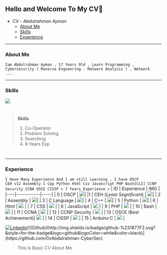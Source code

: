 ## Hello and Welcome To My CV👋

-  CV - *Abdulrahman Ayman*
    - [About Me](#about)
    - [Skills](#skills)
    - [Experience](#exp)
*******
### <div id='about'>About Me</div>
<code>Iam Abdulrahman Ayman , 17 Years Old , Learn Programming , Cybersecurity ( Reverse Engneering - Malware Analysis ) , Network ....</code>
___
### <div id ='skills'>Skills</div>
![](https://www.codingem.com/wp-content/uploads/2021/10/juanjo-jaramillo-mZnx9429i94-unsplash-scaled.jpg)  

> #
> **Skills**
>1. Co-Operator
>2. Problem Solving
>3. Searching
>4. 8 Years Exp 
> #
___
### <div id='exp'>Experience</div>
<code>I Have Many Experience And I am still Learning , I have OSCP CEH v12 Assembly C Cpp Python Html Css Javascript PHP Bash[CLI] CCNP Security CCNA OSCE CISSP < 7 Years Experience ></code>
| ID | Experience | IMG |
|----|------------|-----|
| 0 | OSCP | ![](https://amenys.com/wp-content/uploads/2017/08/oscp-certs.png)|
|1 | CEH (*Least Segnificant*) | ![](https://encrypted-tbn0.gstatic.com/images?q=tbn:ANd9GcRItwLxJtlKv9awEvz_v_pToOczdYLJazlVng&usqp=CAU)|
| 2 | Assembly | ![](https://encrypted-tbn0.gstatic.com/images?q=tbn:ANd9GcSzOo4d_Yc0t27VDsy0U-P_QpahwjUaJdeDVQ&usqp=CAU)|
| 3 | C Language | ![](https://encrypted-tbn0.gstatic.com/images?q=tbn:ANd9GcSwjW_5wk_Y3DrVRNpx06wXnI4ZR2RVP1w3Ow&usqp=CAU)|
| 4 | C++ | ![](https://assets.toptal.io/images?url=https://bs-uploads.toptal.io/blackfish-uploads/components/blog_post_page/content/cover_image_file/cover_image/1129776/regular_1708x683_cover-0828_AfterAllTheseYearstheWorldisStillPoweredbyCProgramming_Razvan_Newsletter-2b9ea38294bb08c5aea1f0c1cb06732f.png)|
| 5 | Python | ![](https://miro.medium.com/max/840/1*RJMxLdTHqVBSijKmOO5MAg.jpeg)|
| 6 | Html | ![](https://encrypted-tbn0.gstatic.com/images?q=tbn:ANd9GcQcYuZypw0R-VvOCkaT2-vqbYpdPaMP6oanug&usqp=CAU) |
| 7 | CSS | ![](https://encrypted-tbn0.gstatic.com/images?q=tbn:ANd9GcQjmaEiT-lSc0vzLGjQ_NeaE1LZtp8FLDoBGw&usqp=CAU) |
| 8 | JavaScript | ![](https://miro.medium.com/max/1400/1*LyZcwuLWv2FArOumCxobpA.png) |
| 9 | PHP | ![](https://www.hostinger.com/tutorials/wp-content/uploads/sites/2/2021/11/php-8-2.jpg) |
| 10 | Bash | ![](https://miro.medium.com/max/1080/1*v4o2AXLIJaHSZmqYZk26qA.jpeg) |
| 11 | CCNA | ![](https://learning.nil.com/assets/News/2019/New-Cisco-CCNA.jpg) |
| 12 | CCNP Security | ![](https://www.imedita.com/wp-content/uploads/2019/01/CCNP-Security-1.jpg) |
| 13 | OSCE (Best Achievement)| ![](https://www.vesiluoma.com/wp-content/uploads/2019/12/OSCE.jpeg) |
| 14 | CISSP | ![](https://d20f8czie2ltiw.cloudfront.net/images/logos/partners/certified-information-systems-security-professional-cissp-logo.png) |
| 15 | Arduino C | ![](https://encrypted-tbn0.gstatic.com/images?q=tbn:ANd9GcT9vOi-DnEjsdBQFGWnJ7zmyBggDk5vVuVDNg&usqp=CAU) |

[![Linkedin](https://img.shields.io/badge/twitter-%230077B5.svg?&style=for-the-badge&logo=twitter&logoColor=white)](https://twitter.com/0x_Abdulrahman_)[![Github](http://img.shields.io/badge/github-%231877F2.svg?&style=for-the-badge&logo=github&logoColor=white&color=black)](https://github.com/0xAbdulrahman-CyberSec)
> This Is Basic CV About Me
